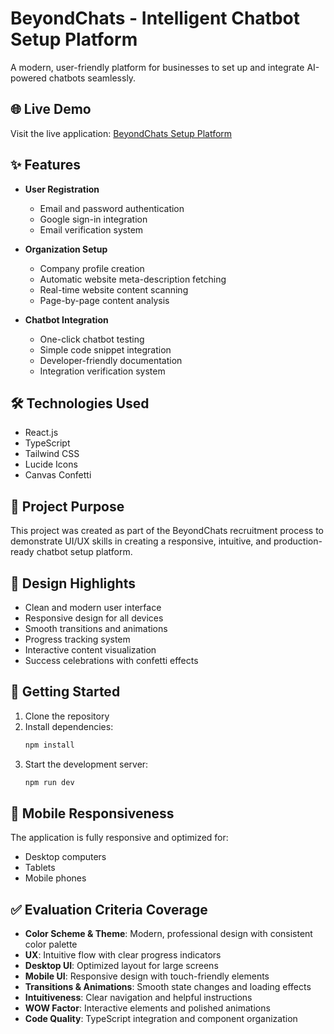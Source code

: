 # BeyondChats - Intelligent Chatbot Setup Platform

A modern, user-friendly platform for businesses to set up and integrate AI-powered chatbots seamlessly.

## 🌐 Live Demo

Visit the live application: [BeyondChats Setup Platform](https://beyondchats-setup.netlify.app)

## ✨ Features

- **User Registration**
  - Email and password authentication
  - Google sign-in integration
  - Email verification system

- **Organization Setup**
  - Company profile creation
  - Automatic website meta-description fetching
  - Real-time website content scanning
  - Page-by-page content analysis

- **Chatbot Integration**
  - One-click chatbot testing
  - Simple code snippet integration
  - Developer-friendly documentation
  - Integration verification system

## 🛠️ Technologies Used

- React.js
- TypeScript
- Tailwind CSS
- Lucide Icons
- Canvas Confetti

## 🎯 Project Purpose

This project was created as part of the BeyondChats recruitment process to demonstrate UI/UX skills in creating a responsive, intuitive, and production-ready chatbot setup platform.

## 🎨 Design Highlights

- Clean and modern user interface
- Responsive design for all devices
- Smooth transitions and animations
- Progress tracking system
- Interactive content visualization
- Success celebrations with confetti effects

## 🚀 Getting Started

1. Clone the repository
2. Install dependencies:
   ```bash
   npm install
   ```
3. Start the development server:
   ```bash
   npm run dev
   ```

## 📱 Mobile Responsiveness

The application is fully responsive and optimized for:
- Desktop computers
- Tablets
- Mobile phones

## ✅ Evaluation Criteria Coverage

- **Color Scheme & Theme**: Modern, professional design with consistent color palette
- **UX**: Intuitive flow with clear progress indicators
- **Desktop UI**: Optimized layout for large screens
- **Mobile UI**: Responsive design with touch-friendly elements
- **Transitions & Animations**: Smooth state changes and loading effects
- **Intuitiveness**: Clear navigation and helpful instructions
- **WOW Factor**: Interactive elements and polished animations
- **Code Quality**: TypeScript integration and component organization